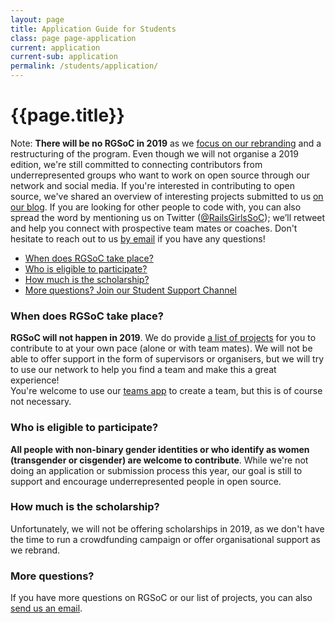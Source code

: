 ```yaml
---
layout: page
title: Application Guide for Students
class: page page-application
current: application
current-sub: application
permalink: /students/application/
---
```


<h1>{{page.title}}</h1>

Note: <strong>There will be no RGSoC in 2019</strong> as we <a href="/../blog/2019-03-21-the-future-of-rgsoc">focus on our rebranding</a> and a restructuring of the program. Even though we will not organise a 2019 edition, we're still committed to connecting contributors from underrepresented groups who want to work on open source through our network and social media. If you're interested in contributing to open source, we've shared an overview of interesting projects submitted to us <a href="/../blog/2019-05-08-code-with-these-oss-projects">on our blog</a>. If you are looking for other people to code with, you can also spread the word by mentioning us on Twitter (<a href="http://www.twitter.com/RailsGirlsSoC">@RailsGirlsSoC</a>); we’ll retweet and help you connect with prospective team mates or coaches. Don't hesitate to reach out to us <a href="mailto:contact@rgsoc.org">by email</a> if you have any questions!

<ul>
  <li><a href="#period">When does RGSoC take place?</a></li>
  <li><a href="#eligibility">Who is eligible to participate?</a></li>
  <li><a href="#stipend">How much is the scholarship?</a></li>
  <li><a href="#student-support">More questions? Join our Student Support Channel</a></li>
</ul>

<h3 id="period">When does RGSoC take place?</h3>

**RGSoC will not happen in 2019**. We do provide <a href="/../blog/2019-05-08-code-with-these-oss-projects">a list of projects</a> for you to contribute to at your own pace (alone or with team mates). We will not be able to offer support in the form of supervisors or organisers, but we will try to use our network to help you find a team and make this a great experience!  
You're welcome to use our <a href="https://teams.railsgirlssummerofcode.org/">teams app</a> to create a team, but this is of course not necessary.    

<h3 id="eligibility">Who is eligible to participate?</h3>

**All people with non-binary gender identities or who identify as women (transgender or cisgender) are welcome to contribute**. While we're not doing an application or submission process this year, our goal is still to support and encourage underrepresented people in open source.  

<h3 id="stipend">How much is the scholarship?</h3>

Unfortunately, we will not be offering scholarships in 2019, as we don't have the time to run a crowdfunding campaign or offer organisational support as we rebrand.  

<h3 id="student-support">More questions?</h3>

If you have more questions on RGSoC or our list of projects, you can also <a href="mailto:contact@rgsoc.org">send us an email</a>.

